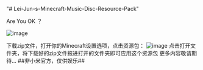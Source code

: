 "# Lei-Jun-s-Minecraft-Music-Disc-Resource-Pack" 

Are You OK ？

![image](https://github.com/HonkerBit/Lei-Jun-s-Minecraft-Music-Disc-Resource-Pack/assets/146426985/19d23ab4-bca5-4829-82fe-113e7184b9f5)

下载zip文件，打开你的Minecraft设置选项，点击资源包：
![image](https://github.com/HonkerBit/Lei-Jun-s-Minecraft-Music-Disc-Resource-Pack/assets/146426985/24f6a729-e54c-4763-920f-ab2ac8373397)
点击打开文件夹，将下载好的zip文件拖进打开的文件夹即可应用这个资源包
更多内容敬请期待...
##非小米官方，仅供娱乐##

